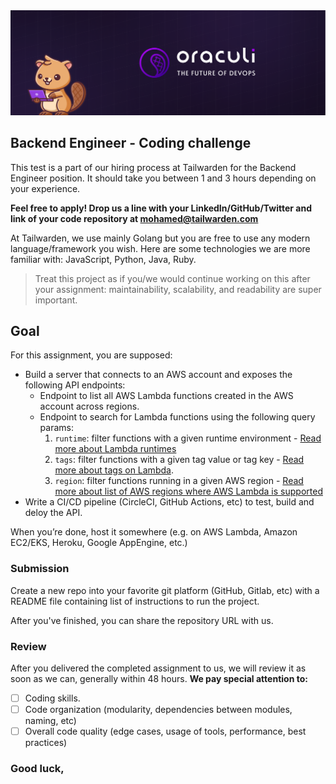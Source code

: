 <img src="banner.png"/>

## Backend Engineer - Coding challenge

This test is a part of our hiring process at Tailwarden for the Backend Engineer position. It should take you between 1 and 3 hours depending on your experience.

**Feel free to apply! Drop us a line with your LinkedIn/GitHub/Twitter and link of your code repository at [mohamed@tailwarden.com](mailto:mohamed@tailwarden.com)**

At Tailwarden, we use mainly Golang but you are free to use any modern language/framework you wish. Here are some technologies we are more familiar with: JavaScript, Python, Java, Ruby.

> Treat this project as if you/we would continue working on this after your assignment: maintainability, scalability, and readability are super important.

## Goal

For this assignment, you are supposed:
- Build a server that connects to an AWS account and exposes the following API endpoints:
  - Endpoint to list all AWS Lambda functions created in the AWS account across regions.
  - Endpoint to search for Lambda functions using the following query params:
    1. `runtime`: filter functions with a given runtime environment - [Read more about Lambda runtimes](https://docs.aws.amazon.com/lambda/latest/dg/lambda-runtimes.html)
    2. `tags`: filter functions with a given tag value or tag key - [Read more about tags on Lambda](https://docs.aws.amazon.com/lambda/latest/dg/configuration-tags.html).
    3. `region`: filter functions running in a given AWS region - [Read more about list of AWS regions where AWS Lambda is supported](https://docs.aws.amazon.com/general/latest/gr/lambda-service.html)
- Write a CI/CD pipeline (CircleCI, GitHub Actions, etc) to test, build and deloy the API.

When you’re done, host it somewhere (e.g. on AWS Lambda, Amazon EC2/EKS, Heroku, Google AppEngine, etc.)

### Submission

Create a new repo into your favorite git platform (GitHub, Gitlab, etc) with a README file containing list of instructions to run the project.

After you've finished, you can share the repository URL with us.

### Review

After you delivered the completed assignment to us, we will review it as soon as we can, generally within 48 hours. **We pay special attention to:**

- [ ] Coding skills.
- [ ] Code organization (modularity, dependencies between modules, naming, etc)
- [ ] Overall code quality (edge cases, usage of tools, performance, best practices)

### Good luck,
